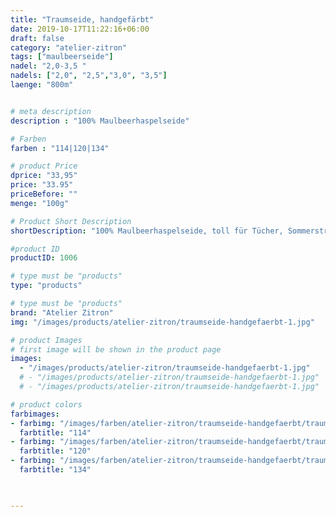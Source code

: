 ```yaml
---
title: "Traumseide, handgefärbt"
date: 2019-10-17T11:22:16+06:00
draft: false
category: "atelier-zitron"
tags: ["maulbeerseide"]
nadel: "2,0-3,5	" 
nadels: ["2,0", "2,5","3,0", "3,5"] 
laenge: "800m"	


# meta description
description : "100% Maulbeerhaspelseide"

# Farben
farben : "114|120|134"

# product Price
dprice: "33,95"
price: "33.95"
priceBefore: ""
menge: "100g"

# Product Short Description
shortDescription: "100% Maulbeerhaspelseide, toll für Tücher, Sommerstrick, als Beilaufgarn "

#product ID
productID: 1006

# type must be "products"
type: "products"

# type must be "products"
brand: "Atelier Zitron"
img: "/images/products/atelier-zitron/traumseide-handgefaerbt-1.jpg"    

# product Images
# first image will be shown in the product page
images:
  - "/images/products/atelier-zitron/traumseide-handgefaerbt-1.jpg"
  # - "/images/products/atelier-zitron/traumseide-handgefaerbt-1.jpg"
  # - "/images/products/atelier-zitron/traumseide-handgefaerbt-1.jpg"

# product colors
farbimages:
- farbimg: "/images/farben/atelier-zitron/traumseide-handgefaerbt/traumseide_handgefaerbt_3422_114_1.jpg"
  farbtitle: "114"
- farbimg: "/images/farben/atelier-zitron/traumseide-handgefaerbt/traumseide_handgefaerbt_5858_120_1.jpg"
  farbtitle: "120"
- farbimg: "/images/farben/atelier-zitron/traumseide-handgefaerbt/traumseide_handgefaerbt_8765_134_1.jpg"
  farbtitle: "134"
 


---
```



